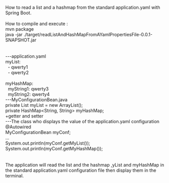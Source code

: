How to read a list and a hashmap from the standard application.yaml with Spring Boot.<br/>
<br/>
How to compile and execute :<br/>
mvn package<br/>
java -jar ./target/readListAndHashMapFromAYamlPropertiesFile-0.0.1-SNAPSHOT.jar<br/>
<br/>
<br/>
---application.yaml<br/>
myList:<br/>
&nbsp;&nbsp;-&nbsp;qwerty1<br/>
&nbsp;&nbsp;-&nbsp;qwerty2<br/>
<br/>
myHashMap:<br/>
&nbsp;&nbsp;myString1:&nbsp;qwerty3<br/>
&nbsp;&nbsp;myString2:&nbsp;qwerty4<br/>
---MyConfigurationBean.java<br/>
private List<String> myList = new ArrayList<String>();<br/>
private HashMap<String, String> myHashMap;<br/>
+getter and setter<br/>
---The class who displays the value of the application.yaml configuration<br/>
@Autowired<br/>
MyConfigurationBean myConf;<br/>
...<br/>
System.out.println(myConf.getMyList());<br/>
System.out.println(myConf.getMyHashMap());<br/>
<br/>
<br/>
The application will read the list and the hashmap ,yList and myHashMap in the standard application.yaml configuration file then display them in the terminal.<br/>


